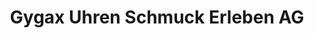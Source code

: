 ---
title: "Gygax Uhren Schmuck Erleben AG"
url: /aarau/gygax-uhren-schmuck-erleben-ag/
shop: Schmuck
---